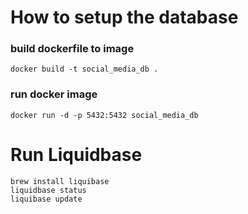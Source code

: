 # How to setup the database

### build dockerfile to image
```docker build -t social_media_db .```

### run docker image
```docker run -d -p 5432:5432 social_media_db```

# Run Liquidbase

```
brew install liquibase
liquidbase status
liquibase update